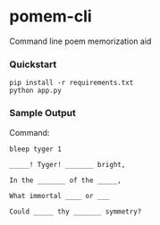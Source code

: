 # pomem-cli
Command line poem memorization aid

### Quickstart
```
pip install -r requirements.txt
python app.py
```

### Sample Output
Command:
```
bleep tyger 1
```
```
_____! Tyger! _______ bright,

In the _______ of the _____,

What immortal ____ or ___

Could _____ thy _______ symmetry?
```
